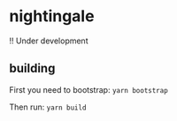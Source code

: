 # nightingale

!! Under development

## building

First you need to bootstrap:
`yarn bootstrap`

Then run:
`yarn build`
